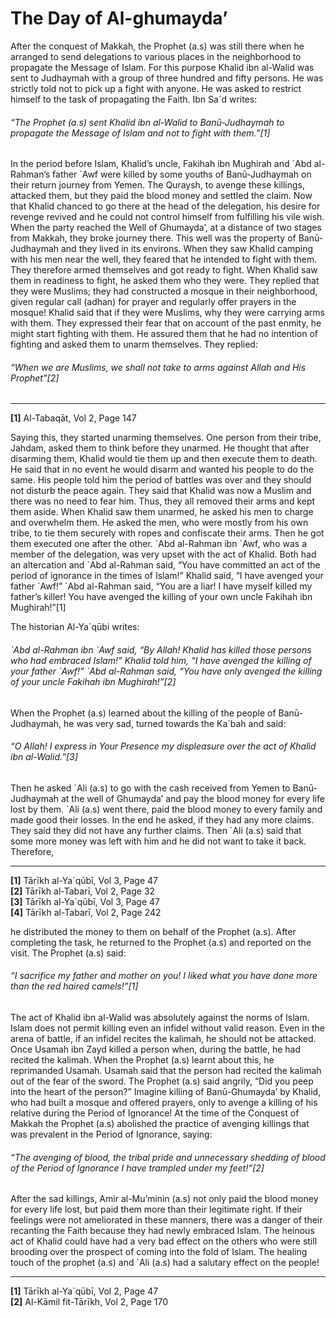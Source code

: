 The Day of Al-ghumayda’
=======================

After the conquest of Makkah, the Prophet (a.s) was still there when he
arranged to send delegations to various places in the neighborhood to
propagate the Message of Islam. For this purpose Khalid ibn al-Walid was
sent to Judhaymah with a group of three hundred and fifty persons. He
was strictly told not to pick up a fight with anyone. He was asked to
restrict himself to the task of propagating the Faith. Ibn Sa\`d writes:

###### “The Prophet (a.s) sent Khalid ibn al-Walid to Banū-Judhaymah to propagate the Message of Islam and not to fight with them.”[1]

In the period before Islam, Khalid’s uncle, Fakihah ibn Mughirah and
\`Abd al-Rahman’s father \`Awf were killed by some youths of
Banū-Judhaymah on their return journey from Yemen. The Quraysh, to
avenge these killings, attacked them, but they paid the blood money and
settled the claim. Now that Khalid chanced to go there at the head of
the delegation, his desire for revenge revived and he could not control
himself from fulfilling his vile wish. When the party reached the Well
of Ghumayda’, at a distance of two stages from Makkah, they broke
journey there. This well was the property of Banū-Judhaymah and they
lived in its environs. When they saw Khalid camping with his men near
the well, they feared that he intended to fight with them. They
therefore armed themselves and got ready to fight. When Khalid saw them
in readiness to fight, he asked them who they were. They replied that
they were Muslims; they had constructed a mosque in their neighborhood,
given regular call (adhan) for prayer and regularly offer prayers in the
mosque! Khalid said that if they were Muslims, why they were carrying
arms with them. They expressed their fear that on account of the past
enmity, he might start fighting with them. He assured them that he had
no intention of fighting and asked them to unarm themselves. They
replied:

###### “When we are Muslims, we shall not take to arms against Allah and His Prophet”[2]

------------------------------------------------------------------------

**[1]** Al-Tabaqāt, Vol 2, Page 147

Saying this, they started unarming themselves. One person from their
tribe, Jahdam, asked them to think before they unarmed. He thought that
after disarming them, Khalid would tie them up and then execute them to
death. He said that in no event he would disarm and wanted his people to
do the same. His people told him the period of battles was over and they
should not disturb the peace again. They said that Khalid was now a
Muslim and there was no need to fear him. Thus, they all removed their
arms and kept them aside. When Khalid saw them unarmed, he asked his men
to charge and overwhelm them. He asked the men, who were mostly from his
own tribe, to tie them securely with ropes and confiscate their arms.
Then he got them executed one after the other. \`Abd al-Rahman ibn
\`Awf, who was a member of the delegation, was very upset with the act
of Khalid. Both had an altercation and \`Abd al-Rahman said, “You have
committed an act of the period of ignorance in the times of Islam!”
Khalid said, “I have avenged your father \`Awf!” \`Abd al-Rahman said,
“You are a liar! I have myself killed my father’s killer! You have
avenged the killing of your own uncle Fakihah ibn Mughirah!”[1]

The historian Al-Ya\`qūbi writes:

###### \`Abd al-Rahman ibn \`Awf said, “By Allah! Khalid has killed those persons who had embraced Islam!” Khalid told him, “I have avenged the killing of your father \`Awf!” \`Abd al-Rahman said, “You have only avenged the killing of your uncle Fakihah ibn Mughirah!”[2]

When the Prophet (a.s) learned about the killing of the people of
Banū-Judhaymah, he was very sad, turned towards the Ka\`bah and said:

###### “O Allah! I express in Your Presence my displeasure over the act of Khalid ibn al-Walid.”[3]

Then he asked \`Ali (a.s) to go with the cash received from Yemen to
Banū-Judhaymah at the well of Ghumayda’ and pay the blood money for
every life lost by them. \`Ali (a.s) went there, paid the blood money to
every family and made good their losses. In the end he asked, if they
had any more claims. They said they did not have any further claims.
Then \`Ali (a.s) said that some more money was left with him and he did
not want to take it back. Therefore,

------------------------------------------------------------------------

**[1]** Tārīkh al-Ya\`qūbī, Vol 3, Page 47  
 **[2]** Tārīkh al-Tabarī, Vol 2, Page 32  
 **[3]** Tārīkh al-Ya\`qūbī, Vol 3, Page 47  
 **[4]** Tārīkh al-Tabarī, Vol 2, Page 242

he distributed the money to them on behalf of the Prophet (a.s). After
completing the task, he returned to the Prophet (a.s) and reported on
the visit. The Prophet (a.s) said:

###### “I sacrifice my father and mother on you! I liked what you have done more than the red haired camels!”[1]

The act of Khalid ibn al-Walid was absolutely against the norms of
Islam. Islam does not permit killing even an infidel without valid
reason. Even in the arena of battle, if an infidel recites the kalimah,
he should not be attacked. Once Usamah ibn Zayd killed a person when,
during the battle, he had recited the kalimah. When the Prophet (a.s)
learnt about this, he reprimanded Usamah. Usamah said that the person
had recited the kalimah out of the fear of the sword. The Prophet (a.s)
said angrily, “Did you peep into the heart of the person?” Imagine
killing of Banū-Ghumayda’ by Khalid, who had built a mosque and offered
prayers, only to avenge a killing of his relative during the Period of
Ignorance! At the time of the Conquest of Makkah the Prophet (a.s)
abolished the practice of avenging killings that was prevalent in the
Period of Ignorance, saying:

###### “The avenging of blood, the tribal pride and unnecessary shedding of blood of the Period of Ignorance I have trampled under my feet!”[2]

After the sad killings, Amir al-Mu’minin (a.s) not only paid the blood
money for every life lost, but paid them more than their legitimate
right. If their feelings were not ameliorated in these manners, there
was a danger of their recanting the Faith because they had newly
embraced Islam. The heinous act of Khalid could have had a very bad
effect on the others who were still brooding over the prospect of coming
into the fold of Islam. The healing touch of the prophet (a.s) and \`Ali
(a.s) had a salutary effect on the people!

------------------------------------------------------------------------

**[1]** Tārīkh al-Ya\`qūbī, Vol 2, Page 47  
 **[2]** Al-Kāmil fit-Tārīkh, Vol 2, Page 170
